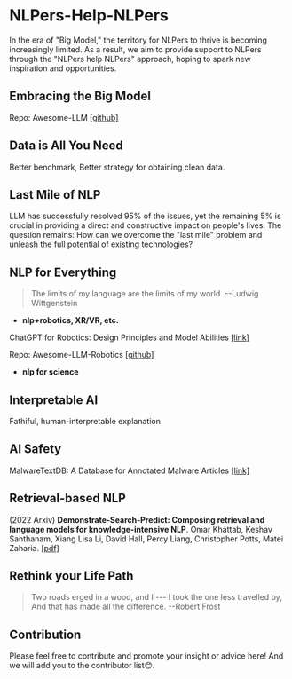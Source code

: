 # NLPers-Help-NLPers

In the era of "Big Model," the territory for NLPers to thrive is becoming increasingly limited. As a result, we aim to provide support to NLPers through the "NLPers help NLPers" approach, hoping to spark new inspiration and opportunities.

## Embracing the Big Model

Repo: Awesome-LLM [[github]](https://github.com/Hannibal046/Awesome-LLM)

## Data is All You Need

Better benchmark, Better strategy for obtaining clean data. 

## Last Mile of NLP

LLM has successfully resolved 95% of the issues, yet the remaining 5% is crucial in providing a direct and constructive impact on people's lives. The question remains: How can we overcome the "last mile" problem and unleash the full potential of existing technologies?

## NLP for Everything

> The limits of my language are the limits of my world. --Ludwig Wittgenstein

- **nlp+robotics, XR/VR, etc.**

ChatGPT for Robotics: Design Principles and Model Abilities [[link]](https://www.microsoft.com/en-us/research/group/autonomous-systems-group-robotics/articles/chatgpt-for-robotics/)

Repo: Awesome-LLM-Robotics [[github]](https://github.com/GT-RIPL/Awesome-LLM-Robotics)

- **nlp for science**

## Interpretable AI

Fathiful, human-interpretable explanation


## AI Safety
MalwareTextDB: A Database for Annotated Malware Articles [[link]](https://aclanthology.org/P17-1143/)
## Retrieval-based NLP

(2022 Arxiv) **Demonstrate-Search-Predict: Composing retrieval and language models for knowledge-intensive NLP**.
Omar Khattab, Keshav Santhanam, Xiang Lisa Li, David Hall, Percy Liang, Christopher Potts, Matei Zaharia. [[pdf]](https://arxiv.org/abs/2212.14024)


## Rethink your Life Path

> Two roads erged in a wood, and I ---
> I took the one less travelled by,
> And that has made all the difference.
>   --Robert Frost


## Contribution
Please feel free to contribute and promote your insight or advice here! And we will add you to the contributor list😊.
